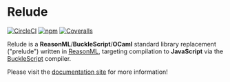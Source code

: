 # Relude

[![CircleCI](https://img.shields.io/circleci/project/github/reazen/relude/master.svg)](https://circleci.com/gh/reazen/relude)
[![npm](https://img.shields.io/npm/v/relude.svg)](https://www.npmjs.com/package/relude)
[![Coveralls](https://img.shields.io/coveralls/github/reazen/relude.svg)](https://coveralls.io/github/reazen/relude) 

Relude is a **ReasonML**/**BuckleScript**/**OCaml** standard library
replacement ("prelude") written in [ReasonML](https://reasonml.github.io/),
targeting compilation to **JavaScript** via the
[BuckleScript](https://bucklescript.github.io/) compiler.

Please visit the [documentation site](https://reazen.github.io/relude) for more information!